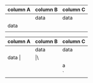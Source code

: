 ﻿
| column A | column B | column C |
 | :------- | :------------- | :-----
     | data     | data    | data     
| data  |   
       |   |   

| column A | column B | column C |
 | :-- | :-- | :--
     | data     | data    | data     
| data \||\|\    
       |   |   a
    | |`|`
